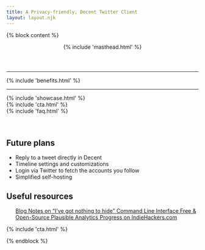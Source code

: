 ```yaml
---
title: A Privacy-friendly, Decent Twitter Client
layout: layout.njk
---
```


{% block content %}
<!-- Masthead -->
<header class="masthead text-center">
  {% include 'masthead.html' %}
</header>

<hr class="w-60 mx-auto">

<section id="benefits" class="features-icons my-5">
  {% include 'benefits.html' %}
</section>

<hr class="w-60 mx-auto">

<section class="showcase py-5 mt-5">
  {% include 'showcase.html' %}
</section>

<section id="cta" class="container text-center mt-5 py-5">
  {% include 'cta.html' %}
</section>

<section id="faq" class=" mt-5 py-5">
  {% include 'faq.html' %}
</section>

<!--
<section class="container mt-5">
  {% include 'testimonials.html' %}
</section>
-->

<section class="mt-5">
  <br>
  <br>
  <div class="container">
    <div class="row mt-5">
      <div class="col-md-6">
        <h1 class="title">Future plans</h1>
        <ul class="list-group list-group-flush mt-3 py-3">
          <li class="list-group-item py-3">
            Reply to a tweet directly in Decent
          </li>
          <li class="list-group-item py-3">
            Timeline settings and customizations
          </li>
          <li class="list-group-item py-3">
            Login via Twitter to fetch the accounts you follow
          </li>
          <li class="list-group-item py-3">
            Simplified self-hosting
          </li>
        </ul>
      </div>
      <div class="col-md-6">
        <h1 class="title">Useful resources</h1>
        <ul class="list-group list-group-flush mt-3 py-3">
          <a href="/blog/" class="list-group-item list-group-item-action py-3">
            Blog
          </a>
          <a href="/blog/2020-10-02-Notes-on-I-have-got-nothing-to-hide/" class="list-group-item list-group-item-action py-3">
            Notes on “I've got nothing to hide”
          </a>
          <a href="/cli/" class="list-group-item list-group-item-action py-3">
            Command Line Interface
          </a>
          <a href="/open-source/" class="list-group-item list-group-item-action py-3">
            Free & Open-Source
          </a>
          <a target="_blank" href="https://plausible.io/decent.social" class="list-group-item list-group-item-action py-3">
            Plausible Analytics
          </a>
          <a target="_blank" href="https://www.indiehackers.com/product/decent-social" class="list-group-item list-group-item-action py-3">
            Progress on IndieHackers.com
          </a>
        </ul>
      </div>
    </div>
  </div>
</section>

<section id="cta-end" class="container text-center mt-5 py-5">
  {% include 'cta.html' %}
</section>

{% endblock %}